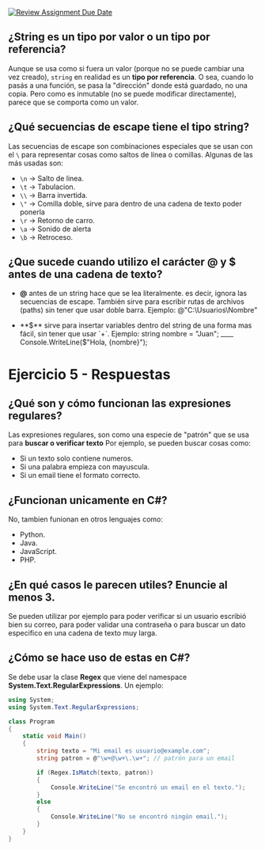 [![Review Assignment Due Date](https://classroom.github.com/assets/deadline-readme-button-22041afd0340ce965d47ae6ef1cefeee28c7c493a6346c4f15d667ab976d596c.svg)](https://classroom.github.com/a/24pP-Pw_)


## ¿String es un tipo por valor o un tipo por referencia?

Aunque se usa como si fuera un valor (porque no se puede cambiar una vez creado), `string` en realidad es un **tipo por referencia**. O sea, cuando lo pasás a una función, se pasa la "dirección" donde está guardado, no una copia. Pero como es inmutable (no se puede modificar directamente), parece que se comporta como un valor.

## ¿Qué secuencias de escape tiene el tipo string?

Las secuencias de escape son combinaciones especiales que se usan con el `\` para representar cosas como saltos de línea o comillas. Algunas de las más usadas son:

- `\n` -> Salto de linea.
- `\t` -> Tabulacion.
- `\\` -> Barra invertida.
- `\"` -> Comilla doble, sirve para dentro de una cadena de texto poder ponerla
- `\r` -> Retorno de carro.
- `\a` -> Sonido de alerta
- `\b` -> Retroceso.

## ¿Que  sucede cuando utilizo  el carácter @ y $ antes de una cadena   de texto?

- **@** antes de un string hace que se lea literalmente. es decir, ignora las secuencias de escape. También sirve para escribir rutas de archivos (paths) sin tener que usar doble barra.
Ejemplo: @"C:\Usuarios\Nombre"

- **$** sirve para insertar variables dentro del string de una forma mas  fácil, sin tener que usar `+`.
Ejemplo: string nombre = "Juan"; ____ Console.WriteLine($"Hola, {nombre}");

# Ejercicio 5 - Respuestas

## ¿Qué son y cómo funcionan las expresiones regulares?

Las expresiones regulares, son como una especie de "patrón" que se usa para **buscar o verificar texto**
Por ejemplo, se pueden  buscar cosas como:
- Si un texto solo contiene numeros.
- Si una palabra empieza con mayuscula.
- Si un email tiene el formato correcto.

## ¿Funcionan unicamente en C#?

No, tambien funionan en otros lenguajes como:
- Python.
- Java.
- JavaScript.
- PHP.

## ¿En qué casos le parecen utiles? Enuncie al menos 3.

Se pueden utilizar por ejemplo para poder verificar si un usuario escribió bien su correo, para poder validar una contraseña o para buscar un dato especifico en una cadena de texto muy larga.

## ¿Cómo se hace uso de estas en C#?

Se debe usar la clase **Regex** que viene del namespace **System.Text.RegularExpressions**. Un ejemplo:

```csharp
using System;
using System.Text.RegularExpressions;

class Program
{
    static void Main()
    {
        string texto = "Mi email es usuario@example.com";
        string patron = @"\w+@\w+\.\w+"; // patrón para un email

        if (Regex.IsMatch(texto, patron))
        {
            Console.WriteLine("Se encontró un email en el texto.");
        }
        else
        {
            Console.WriteLine("No se encontró ningún email.");
        }
    }
}
